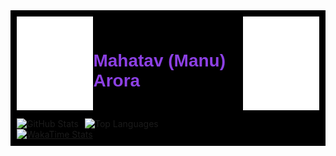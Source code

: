 <div style="background-color: black; padding: 10px;">

  <div style="display: flex; justify-content: space-between; align-items: center; width: 100%;">
      <div>
          <img src="./images/ma.png" width="150" height="150" alt="Profile Picture"/>
      </div>
      <div>
          <h1 style="color: #8c40e3; font-family: sans-serif;">Mahatav (Manu) Arora</h1>
      </div>
      <div>
          <img src="./images/ma.png" width="150" height="150" alt="Profile Picture"/>
      </div>
  </div>

  <div style="display: flex; gap: 10px; margin-top: 10px">
      <div style="display: inline-block;">
          <img src="https://github-readme-stats.vercel.app/api?username=Mahatav&theme=midnight-purple&show_icons=true&show=reviews,discussions_started,discussions_answered,prs_merged,prs_merged_percentage" alt="GitHub Stats"/>
      </div>
      <div style="display: flex; flex-direction: column; align-items: center;">
          <img src="https://github-readme-stats.vercel.app/api/top-langs/?username=Mahatav&hide_progress=true&theme=midnight-purple" alt="Top Languages"/>
      </div>
  </div>

  <a href="https://github.com/Mahatav/github-readme-stats">
      <img src="https://github-readme-stats.vercel.app/api/wakatime?username=Mahatav&theme=midnight-purple" alt="WakaTime Stats"/>
  </a>
</div>
